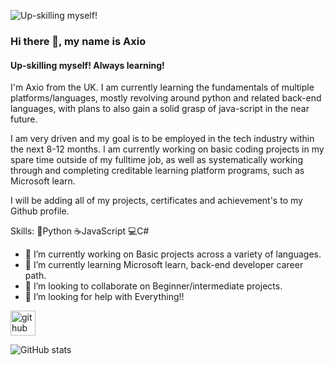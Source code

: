 
![Up-skilling myself! ](https://media.licdn.com/dms/image/D4E16AQFVxgoNoVGn8g/profile-displaybackgroundimage-shrink_350_1400/0/1697490518513?e=1703116800&v=beta&t=F8bW8XBemHEynpTI9eQMFxz2QU2FCllr4h_psGeUcIU)
### Hi there 👋, my name is Axio
#### Up-skilling myself! Always learning!

I'm Axio from the UK.
I am currently learning the fundamentals of multiple platforms/languages, mostly revolving around python and related back-end languages, with plans to also gain a solid grasp of java-script in the near future.
 
I am very driven and my goal is to be employed in the tech industry within the next 8-12 months.
I am currently working on basic coding projects in my spare time outside of my fulltime job, as well as systematically working through and completing creditable learning platform programs, such as Microsoft learn.

I will be adding all of my projects, certificates and achievement's to my Github profile.

Skills: 
🐍Python
☕JavaScript
💻C#

- 🔭 I’m currently working on Basic projects across a variety of languages. 
- 🌱 I’m currently learning Microsoft learn, back-end developer career path. 
- 👯 I’m looking to collaborate on Beginner/intermediate projects. 
- 🤔 I’m looking for help with Everything!! 


[<img src='https://cdn.jsdelivr.net/npm/simple-icons@3.0.1/icons/github.svg' alt='github' height='40'>](https://github.com/Axiomancy)  

![GitHub stats](https://github-readme-stats.vercel.app/api?username=Axiomancy&show_icons=true)  










<!--
**Axiomancy/Axiomancy** is a ✨ _special_ ✨ repository because its `README.md` (this file) appears on your GitHub profile.

Here are some ideas to get you started:

- 🔭 I’m currently working on ...
- 🌱 I’m currently learning ...
- 👯 I’m looking to collaborate on ...
- 🤔 I’m looking for help with ...
- 💬 Ask me about ...
- 📫 How to reach me: ...
- 😄 Pronouns: ...
- ⚡ Fun fact: ...
-->
